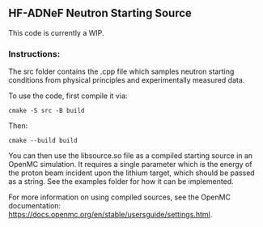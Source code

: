 ## HF-ADNeF Neutron Starting Source
This code is currently a WIP.
### Instructions:
The src folder contains the .cpp file which samples neutron starting conditions from physical principles and experimentally measured data.

To use the code, first compile it via:

```cmake -S src -B build```

Then:

```cmake --build build```

You can then use the libsource.so file as a compiled starting source in an OpenMC simulation. It requires a single parameter which is the energy of the proton beam incident upon the lithium target, which should be passed as a string. See the examples folder for how it can be implemented.

For more information on using compiled sources, see the OpenMC documentation: https://docs.openmc.org/en/stable/usersguide/settings.html.
